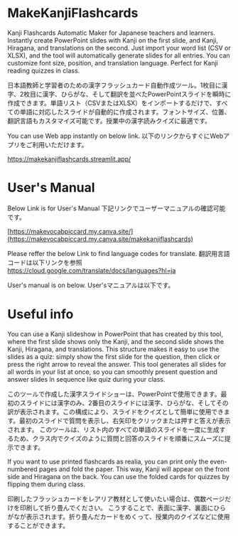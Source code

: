 # MakeKanjiFlashcards
Kanji Flashcards Automatic Maker for Japanese teachers and learners. Instantly create PowerPoint slides with Kanji on the first slide, and Kanji, Hiragana, and translations on the second. Just import your word list (CSV or XLSX), and the tool will automatically generate slides for all entries. You can customize font size, position, and translation language. Perfect for Kanji reading quizzes in class.

日本語教師と学習者のための漢字フラッシュカード自動作成ツール。1枚目に漢字、2枚目に漢字、ひらがな、そして翻訳を並べたPowerPointスライドを瞬時に作成できます。単語リスト（CSVまたはXLSX）をインポートするだけで、すべての単語に対応したスライドが自動的に作成されます。フォントサイズ、位置、翻訳言語もカスタマイズ可能です。授業中の漢字読みクイズに最適です。

You can use Web app instantly on below link.  以下のリンクからすぐにWebアプリをご利用いただけます。

https://makekanjiflashcards.streamlit.app/

# User's Manual
Below Link is for User's Manual 下記リンクでユーザーマニュアルの確認可能です。

[https://makevocabpiccard.my.canva.site/](https://makevocabpiccard.my.canva.site/makekanjiflashcards)

Please reffer the below Link to find language codes for translate. 翻訳用言語コードは以下リンクを参照 https://cloud.google.com/translate/docs/languages?hl=ja

User's manual is on below.   User'sマニュアルは以下です。

# Useful info
You can use a Kanji slideshow in PowerPoint that has created by this tool, where the first slide shows only the Kanji, and the second slide shows the Kanji, Hiragana, and translations. This structure makes it easy to use the slides as a quiz: simply show the first slide for the question, then click or press the right arrow to reveal the answer.
This tool generates all slides for all words in your list at once, so you can smoothly present question and answer slides in sequence like quiz during your class.

このツールで作成した漢字スライドショーは、PowerPointで使用できます。最初のスライドには漢字のみ、2番目のスライドには漢字、ひらがな、そしてその訳が表示されます。この構成により、スライドをクイズとして簡単に使用できます。最初のスライドで質問を表示し、右矢印をクリックまたは押すと答えが表示されます。
このツールは、リスト内のすべての単語のスライドを一度に生成するため、クラス内でクイズのように質問と回答のスライドを順番にスムーズに提示できます。

If you want to use printed flashcards as realia, you can print only the even-numbered pages and fold the paper. This way, Kanji will appear on the front side and Hiragana on the back. You can use the folded cards for quizzes by flipping them during class.

印刷したフラッシュカードをレアリア教材として使いたい場合は、偶数ページだけを印刷して折り畳んでください。
こうすることで、表面に漢字、裏面にひらがなが表示されます。折り畳んだカードをめくって、授業内のクイズなどに使用することができます。
